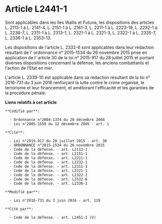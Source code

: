# Article L2441-1

Sont applicables dans les îles Wallis et Futuna, les dispositions des articles L. 2113-1 à L. 2141-4, L. 2151-1 à L. 2161-3,
L. 2211-1 à L. 2223-19, L. 2232-1 à L. 2236-7, L. 2311-1 à L. 2313-1, L. 2321-1 à L. 2321-3, L. 2322-1 à L. 2335-7, L. 2336-1
à L. 2353-13. 

Les dispositions de l'article L. 2332-6 sont applicables dans leur rédaction résultant de l'
ordonnance n° 2015-1534 du 26 novembre 2015 
prise en application de l'
article 30 de la loi n° 2015-917 du 28 juillet 2015 
et portant diverses dispositions concernant la défense, les anciens combattants et l'action de l'Etat en mer.

L'article L. 2339-10 est applicable dans sa rédaction résultant de la loi n° 2016-731 du 3 juin 2016 renforçant la lutte
contre le crime organisé, le terrorisme et leur financement, et améliorant l'efficacité et les garanties de la procédure
pénale.

**Liens relatifs à cet article**

	**Codifié par**:

	  - Ordonnance n°2004-1374 du 20 décembre 2004
	  - Loi n°2005-1550 du 12 décembre 2005 - art. 1

	**Cite**:

	  - Loi n°2015-917 du 28 juillet 2015 - art. 30
	  - ORDONNANCE n°2015-1534 du 26 novembre 2015
	  - Code de la défense. - art. L2113-1
	  - Code de la défense. - art. L2151-1
	  - Code de la défense. - art. L2211-1
	  - Code de la défense. - art. L2232-1
	  - Code de la défense. - art. L2311-1
	  - Code de la défense. - art. L2321-1
	  - Code de la défense. - art. L2322-1
	  - Code de la défense. - art. L2332-6
	  - Code de la défense. - art. L2336-1

	**Modifié par**:

	  - Loi n°2016-731 du 3 juin 2016 - art. 119

	**Cité par**:

	  - Code de la défense. - art. L2451-1 (V)
